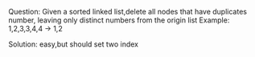 Question:
    Given a sorted linked list,delete all nodes that have duplicates number, leaving only distinct numbers from the origin list
    Example:
        1,2,3,3,4,4 -> 1,2

Solution:
    easy,but should set two index

